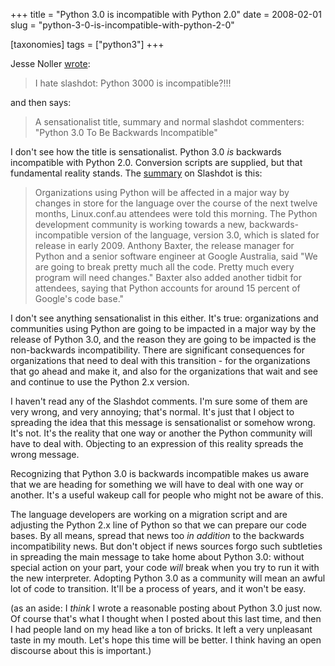 +++
title = "Python 3.0 is incompatible with Python 2.0"
date = 2008-02-01
slug = "python-3-0-is-incompatible-with-python-2-0"

[taxonomies]
tags = ["python3"]
+++

Jesse Noller
[wrote](http://jessenoller.com/2008/02/01/i-hate-slashdot-python-3000-is-incompatible/):

> I hate slashdot: Python 3000 is incompatible?!!!

and then says:

> A sensationalist title, summary and normal slashdot commenters:
> "Python 3.0 To Be Backwards Incompatible"

I don't see how the title is sensationalist. Python 3.0 _is_ backwards
incompatible with Python 2.0. Conversion scripts are supplied, but that
fundamental reality stands. The
[summary](http://it.slashdot.org/article.pl?sid=08/02/01/1624247) on
Slashdot is this:

> Organizations using Python will be affected in a major way by changes
> in store for the language over the course of the next twelve months,
> Linux.conf.au attendees were told this morning. The Python development
> community is working towards a new, backwards-incompatible version of
> the language, version 3.0, which is slated for release in early 2009.
> Anthony Baxter, the release manager for Python and a senior software
> engineer at Google Australia, said "We are going to break pretty much
> all the code. Pretty much every program will need changes." Baxter
> also added another tidbit for attendees, saying that Python accounts
> for around 15 percent of Google's code base."

I don't see anything sensationalist in this either. It's true:
organizations and communities using Python are going to be impacted in a
major way by the release of Python 3.0, and the reason they are going to
be impacted is the non-backwards incompatibility. There are significant
consequences for organizations that need to deal with this transition -
for the organizations that go ahead and make it, and also for the
organizations that wait and see and continue to use the Python 2.x
version.

I haven't read any of the Slashdot comments. I'm sure some of them are
very wrong, and very annoying; that's normal. It's just that I object to
spreading the idea that this message is sensationalist or somehow wrong.
It's not. It's the reality that one way or another the Python community
will have to deal with. Objecting to an expression of this reality
spreads the wrong message.

Recognizing that Python 3.0 is backwards incompatible makes us aware
that we are heading for something we will have to deal with one way or
another. It's a useful wakeup call for people who might not be aware of
this.

The language developers are working on a migration script and are
adjusting the Python 2.x line of Python so that we can prepare our code
bases. By all means, spread that news too _in addition_ to the backwards
incompatibility news. But don't object if news sources forgo such
subtleties in spreading the main message to take home about Python 3.0:
without special action on your part, your code _will_ break when you try
to run it with the new interpreter. Adopting Python 3.0 as a community
will mean an awful lot of code to transition. It'll be a process of
years, and it won't be easy.

(as an aside: I _think_ I wrote a reasonable posting about Python 3.0
just now. Of course that's what I thought when I posted about this last
time, and then I had people land on my head like a ton of bricks. It
left a very unpleasant taste in my mouth. Let's hope this time will be
better. I think having an open discourse about this is important.)
